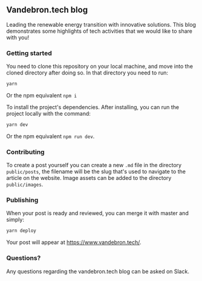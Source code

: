 ## Vandebron.tech blog

Leading the renewable energy transition with innovative solutions. This blog demonstrates some highlights of tech activities that we would like to share with you!


### Getting started

You need to clone this repository on your local machine, and move into the cloned directory after doing so. In that directory you need to run:

```bash
yarn
```

Or the npm equivalent `npm i`

To install the project's dependencies. After installing, you can run the project locally with the command:

```bash
yarn dev
```

Or the npm equivalent `npm run dev`.

### Contributing

To create a post yourself you can create a new `.md` file in the directory `public/posts`, the filename will be the slug that's used to navigate to the article on the website. Image assets can be added to the directory `public/images`. 

### Publishing

When your post is ready and reviewed, you can merge it with master and simply:

```bash
yarn deploy
```

Your post will appear at https://www.vandebron.tech/.

### Questions?

Any questions regarding the vandebron.tech blog can be asked on Slack.
